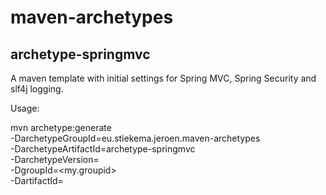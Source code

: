 maven-archetypes
================

archetype-springmvc
-------------------

A maven template with initial settings for Spring MVC, Spring Security and slf4j logging.

Usage:

mvn archetype:generate                                  
  -DarchetypeGroupId=eu.stiekema.jeroen.maven-archetypes               
  -DarchetypeArtifactId=archetype-springmvc     
  -DarchetypeVersion=<archetype-version>                
  -DgroupId=<my.groupid>                                
  -DartifactId=<my-artifactId>
